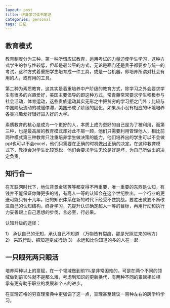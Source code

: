 ```yaml
---
layout: post
title: 终身学习读书笔记
categories: personal
tags: 日记
---
```


## 教育模式

教育制度分为三种，第一种所谓应试教育，运用考试的力量迫使学生学习，这种方式学生的参与性较低，但却是最公平的方式，无论是寒门还是贵子都要参与统一的考试，这种方式着重把学生培育成一件工具，或是一台机器，即培养所谓对社会有用的人，或有用的工具。

第二种为素质教育，这其实是着重培养中产阶级的教育方式，除学习之外会要求学生有很多的兴趣爱好，美国主要倡导的即这种方式，常青藤常常要求学生积极参与社会活动，体育运动，这些贵族运动其实无形之中把贫穷的学习拒之门外；比较与中国阶级流动的减缓停滞，美国形成了阶级的固化，如果从小没有相应的环境培养各类兴趣爱好很好进入好的大学。

素质教育的核心是成为一个更好的人，本质上成为更好的自己是为了被利用，而第三种，也是最高层的教育模式却对此不屑一顾，他们只需要利用管理他人，相比前两种模式第三种教育只注重培养学生做决策的能力，他们培养出的学生可以不会做ppt也可以不会excel，他们只需要在正确的时机做出正确的决定。在这种教育模式下，教授会对学生比较宽松，他们会要求学生无论是好是坏，为自己所做出的决定负责。

## 知行合一

在互联网时代下，地位背景金钱等等都变得不再重要，唯一重要的东西是认知，有钱并不能保证你赚更多的钱，有高人一等的认知会在这个世纪胜出，一个行业的更迭可能只有十几年，旧的知识体系在新的时代下经受不住挑战，要胜出就要不断改进自己的认知结构，终身学习，先提升认识确定超人一等的目标，再用行动和执行力妥善跟上自己思想的步伐，言必至，行必果。

认知升级的途径：

1） 承认自己的无知，承认自己不知道 （万物皆有裂痕，那是光照进来的地方）
2） 采取行动，把知道变成行动
3） 永远和比你知道的多的人在一起

## 一只眼死两只眼活

培养两种以上的禀赋，在一个领域做到前1%是非常困难的，可是在两个不同的领域做到前10%就不是那么难，考虑到知识的更新换代，有两种不同的禀赋相长相承有更有助于职业的发展和个人的进步。

在查理芒格的穷查理宝典中更强调了这一点，查理甚至建议一百种左右的跨学科学习。

